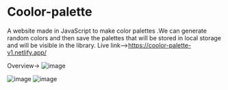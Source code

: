 # Coolor-palette
A website made in JavaScript to make color palettes .We can generate random colors and then save the palettes that will be stored in local storage and will be visible in the library.
Live link-->https://coolor-palette-v1.netlify.app/

Overview->
![image](https://user-images.githubusercontent.com/55119355/157375203-0b4623d3-ca2f-4e70-b6e3-3acf3cdaf18f.png)

![image](https://user-images.githubusercontent.com/55119355/157375102-0d8b8916-92be-40b9-bc43-9da13cc3af59.png)
![image](https://user-images.githubusercontent.com/55119355/157375151-9282f3ff-c092-4d23-9ce0-198313c27c86.png)

